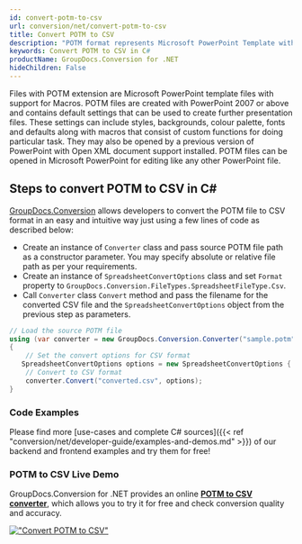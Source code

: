 ```yaml
---
id: convert-potm-to-csv
url: conversion/net/convert-potm-to-csv
title: Convert POTM to CSV
description: "POTM format represents Microsoft PowerPoint Template with .potm extension. Learn how to convert POTM to CSV file programmatically in C# language using GroupDocs.Conversion for .NET library."
keywords: Convert POTM to CSV in C#
productName: GroupDocs.Conversion for .NET
hideChildren: False
---
```


Files with POTM extension are Microsoft PowerPoint template files with support for Macros. POTM files are created with PowerPoint 2007 or above and contains default settings that can be used to create further presentation files. These settings can include styles, backgrounds, colour palette, fonts and defaults along with macros that consist of custom functions for doing particular task. They may also be opened by a previous version of PowerPoint with Open XML document support installed. POTM files can be opened in Microsoft PowerPoint for editing like any other PowerPoint file.

## Steps to convert POTM to CSV in C#

[GroupDocs.Conversion](https://products.groupdocs.com/conversion/net) allows developers to convert the POTM file to CSV format in an easy and intuitive way just using a few lines of code as described below:

* Create an instance of `Converter` class and pass source POTM file path as a constructor parameter. You may specify absolute or relative file path as per your requirements. 
* Create an instance of `SpreadsheetConvertOptions` class and set `Format` property to `GroupDocs.Conversion.FileTypes.SpreadsheetFileType.Csv`.
* Call `Converter` class `Convert` method and pass the filename for the converted CSV file and the `SpreadsheetConvertOptions` object from the previous step as parameters.

```csharp
// Load the source POTM file
using (var converter = new GroupDocs.Conversion.Converter("sample.potm"))
{
    // Set the convert options for CSV format
   SpreadsheetConvertOptions options = new SpreadsheetConvertOptions { Format = GroupDocs.Conversion.FileTypes.SpreadsheetFileType.Csv };
    // Convert to CSV format
    converter.Convert("converted.csv", options);
}
```

### Code Examples

Please find more [use-cases and complete C# sources]({{< ref "conversion/net/developer-guide/examples-and-demos.md" >}}) of our backend and frontend examples and try them for free!

### POTM to CSV Live Demo

GroupDocs.Conversion for .NET provides an online [**POTM to CSV converter**](https://products.groupdocs.app/conversion/potm-to-csv), which allows you to try it for free and check conversion quality and accuracy.

[!["Convert POTM to CSV"](conversion/net/images/convert-to-csv/convert-potm-to-csv.png)](https://products.groupdocs.app/conversion/potm-to-csv)